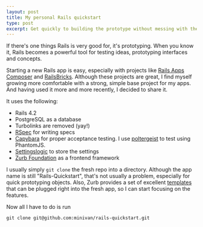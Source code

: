 ```yaml
---
layout: post
title: My personal Rails quickstart
type: post
excerpt: Get quickly to building the prototype without messing with the details
---
```


If there's one things Rails is very good for, it's prototyping. When you know it, Rails becomes a powerful tool for testing ideas, prototyping interfaces and concepts.

Starting a new Rails app is easy, especially with projects like [Rails Apps Composer](https://github.com/RailsApps/rails-composer) and [RailsBricks](http://www.railsbricks.net/). Although these projects are great, I find myself growing more comfortable with a strong, simple base project for my apps. And having used it more and more recently, I decided to share it.

It uses the following:

- Rails 4.2
- PostgreSQL as a database
- Turbolinks are removed (yay!)
- [RSpec](https://github.com/rspec/rspec-rails) for writing specs
- [Capybara](https://github.com/jnicklas/capybara) for proper acceptance testing. I use [poltergeist](https://github.com/teampoltergeist/poltergeist) to test using PhantomJS.
- [Settingslogic](https://github.com/binarylogic/settingslogic) to store the settings
- [Zurb Foundation](http://foundation.zurb.com/) as a frontend framework

I usually simply `git clone` the fresh repo into a directory. Although the app name is still "Rails-Quickstart", that's not usually a problem, especially for quick prototyping objects. Also, Zurb provides a set of excellent [templates](foundation.zurb.com/templates.html) that can be plugged right into the fresh app, so I can start focusing on the features.

Now all I have to do is run 

    git clone git@github.com:minivan/rails-quickstart.git
